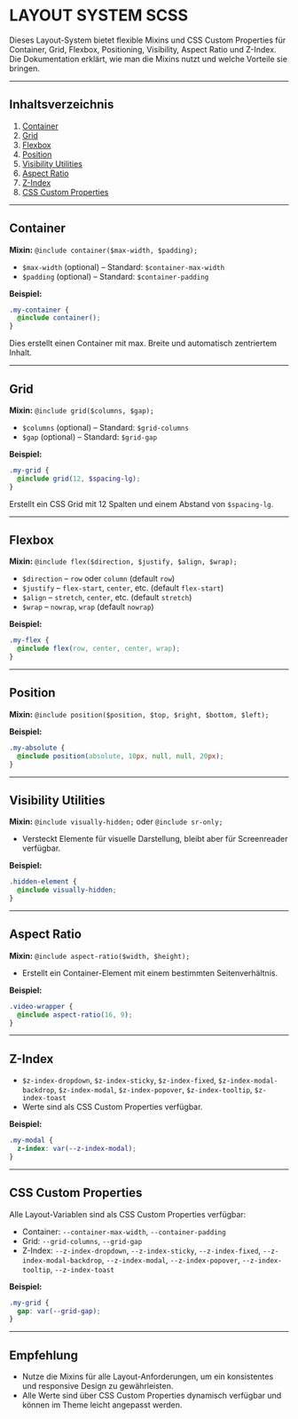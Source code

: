 # LAYOUT SYSTEM SCSS

Dieses Layout-System bietet flexible Mixins und CSS Custom Properties für Container, Grid, Flexbox, Positioning, Visibility, Aspect Ratio und Z-Index. Die Dokumentation erklärt, wie man die Mixins nutzt und welche Vorteile sie bringen.

---

## Inhaltsverzeichnis

1. [Container](#container)
2. [Grid](#grid)
3. [Flexbox](#flexbox)
4. [Position](#position)
5. [Visibility Utilities](#visibility-utilities)
6. [Aspect Ratio](#aspect-ratio)
7. [Z-Index](#z-index)
8. [CSS Custom Properties](#css-custom-properties)

---

## Container

**Mixin:** `@include container($max-width, $padding);`

- `$max-width` (optional) – Standard: `$container-max-width`
- `$padding` (optional) – Standard: `$container-padding`

**Beispiel:**
```scss
.my-container {
  @include container();
}
```

Dies erstellt einen Container mit max. Breite und automatisch zentriertem Inhalt.

---

## Grid

**Mixin:** `@include grid($columns, $gap);`

- `$columns` (optional) – Standard: `$grid-columns`
- `$gap` (optional) – Standard: `$grid-gap`

**Beispiel:**
```scss
.my-grid {
  @include grid(12, $spacing-lg);
}
```

Erstellt ein CSS Grid mit 12 Spalten und einem Abstand von `$spacing-lg`.

---

## Flexbox

**Mixin:** `@include flex($direction, $justify, $align, $wrap);`

- `$direction` – `row` oder `column` (default `row`)
- `$justify` – `flex-start`, `center`, etc. (default `flex-start`)
- `$align` – `stretch`, `center`, etc. (default `stretch`)
- `$wrap` – `nowrap`, `wrap` (default `nowrap`)

**Beispiel:**
```scss
.my-flex {
  @include flex(row, center, center, wrap);
}
```

---

## Position

**Mixin:** `@include position($position, $top, $right, $bottom, $left);`

**Beispiel:**
```scss
.my-absolute {
  @include position(absolute, 10px, null, null, 20px);
}
```

---

## Visibility Utilities

**Mixin:** `@include visually-hidden;` oder `@include sr-only;`

- Versteckt Elemente für visuelle Darstellung, bleibt aber für Screenreader verfügbar.

**Beispiel:**
```scss
.hidden-element {
  @include visually-hidden;
}
```

---

## Aspect Ratio

**Mixin:** `@include aspect-ratio($width, $height);`

- Erstellt ein Container-Element mit einem bestimmten Seitenverhältnis.

**Beispiel:**
```scss
.video-wrapper {
  @include aspect-ratio(16, 9);
}
```

---

## Z-Index

- `$z-index-dropdown`, `$z-index-sticky`, `$z-index-fixed`, `$z-index-modal-backdrop`, `$z-index-modal`, `$z-index-popover`, `$z-index-tooltip`, `$z-index-toast`
- Werte sind als CSS Custom Properties verfügbar.

**Beispiel:**
```scss
.my-modal {
  z-index: var(--z-index-modal);
}
```

---

## CSS Custom Properties

Alle Layout-Variablen sind als CSS Custom Properties verfügbar:

- Container: `--container-max-width`, `--container-padding`
- Grid: `--grid-columns`, `--grid-gap`
- Z-Index: `--z-index-dropdown`, `--z-index-sticky`, `--z-index-fixed`, `--z-index-modal-backdrop`, `--z-index-modal`, `--z-index-popover`, `--z-index-tooltip`, `--z-index-toast`

**Beispiel:**
```scss
.my-grid {
  gap: var(--grid-gap);
}
```

---

## Empfehlung

- Nutze die Mixins für alle Layout-Anforderungen, um ein konsistentes und responsive Design zu gewährleisten.
- Alle Werte sind über CSS Custom Properties dynamisch verfügbar und können im Theme leicht angepasst werden.

